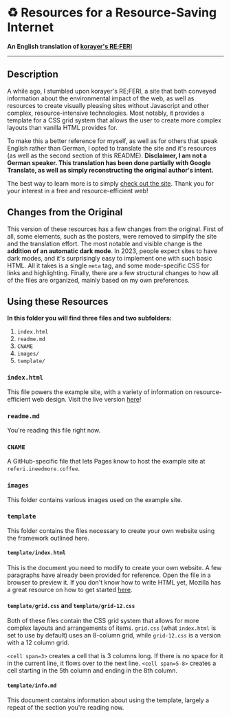 # ♻️ Resources for a Resource-Saving Internet
**An English translation of [korayer's RE;FERI](https://referi.de)**

---

## Description

A while ago, I stumbled upon korayer's RE;FERI, a site that both conveyed information about the environmental impact of the web, as well as resources to create visually pleasing sites without Javascript and other complex, resource-intensive technologies. Most notably, it provides a template for a CSS grid system that allows the user to create more complex layouts than vanilla HTML provides for.

To make this a better reference for myself, as well as for others that speak English rather than German, I opted to translate the site and it's resources (as well as the second section of this README). **Disclaimer, I am not a German speaker. This translation has been done partially with Google Translate, as well as simply reconstructing the original author's intent.**

The best way to learn more is to simply [check out the site](https://referi.ineedmore.coffee). Thank you for your interest in a free and resource-efficient web!

## Changes from the Original

This version of these resources has a few changes from the original. First of all, some elements, such as the posters, were removed to simplify the site and the translation effort. The most notable and visible change is the **addition of an automatic dark mode**. In 2023, people expect sites to have dark modes, and it's surprisingly easy to implement one with such basic HTML. All it takes is a single `meta` tag, and some mode-specific CSS for links and highlighting. Finally, there are a few structural changes to how all of the files are organized, mainly based on my own preferences.

## Using these Resources

**In this folder you will find three files and two subfolders:**

1. `index.html`
2. `readme.md`
3. `CNAME`
4. `images/`
5. `template/`

### `index.html`

This file powers the example site, with a variety of information on resource-efficient web design. Visit the live version [here](https://referi.ineedmore.coffee)!

### `readme.md`

You're reading this file right now.

### `CNAME`

A GitHub-specific file that lets Pages know to host the example site at `referi.ineedmore.coffee`.

### `images`

This folder contains various images used on the example site.

### `template`

This folder contains the files necessary to create your own website using the framework outlined here.

#### `template/index.html`

This is the document you need to modify to create your own website. A few paragraphs have already been provided for reference. Open the file in a browser to preview it. If you don't know how to write HTML yet, Mozilla has a great resource on how to get started [here](https://developer.mozilla.org/en-US/docs/Learn/Getting_started_with_the_web/HTML_basics).

#### `template/grid.css` and `template/grid-12.css`

Both of these files contain the CSS grid system that allows for more complex layouts and arrangements of items. `grid.css` (what `index.html` is set to use by default) uses an 8-column grid, while `grid-12.css` is a version with a 12 column grid.

`<cell span=3>` creates a cell that is 3 columns long. If there is no space for it in the current line, it flows over to the next line. `<cell span=5-8>` creates a cell starting in the 5th column and ending in the 8th column.

#### `template/info.md`

This document contains information about using the template, largely a repeat of the section you're reading now.
